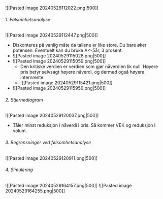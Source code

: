 ![[Pasted image 20240529112022.png|500]]

###### 1. Følsomhetsanalyse
  ![[Pasted image 20240529112447.png|500]]
   - Diskonteres på vanlig måte da tallene er like store. Du bare øker potensen. Eventuelt kan du bruke A<-5år, 3 prosent.   
   - ![[Pasted image 20240529115028.png|500]]
   - ![[Pasted image 20240529115059.png|500]]
	   - Den kritiske verdien er verdien som gjør nåverdien lik null. Høyere pris betyr selvsagt høyere nåverdi, og dermed også høyere internrente.
	   - ![[Pasted image 20240529115421.png|500]]
- ![[Pasted image 20240529115950.png|500]]

###### 2. Stjernediagram
![[Pasted image 20240529120037.png|500]]
- Tåler minst reduksjon i nåverdi i pris. Så kommer VEK og reduksjon i volum.



###### 3. Begrensninger ved følsomhetsanalyse
![[Pasted image 20240529120911.png|500]]


###### 4. Simulering
![[Pasted image 20240529164157.png|500]]
![[Pasted image 20240529164255.png|500]]
